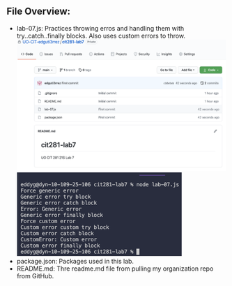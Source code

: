 ## File Overview:

- lab-07.js: Practices throwing erros and handling them with try..catch..finally blocks. Also uses custom errors to throw.
<img src="./lab-07.png" alt="lab-07.png" width="503" height="302"> <img src="./lab-07-console.png" alt="lab-07-console.png" width="378" height="192">
- package.json: Packages used in this lab.
- README.md: Thre readme.md file from pulling my organization repo from GitHub.
